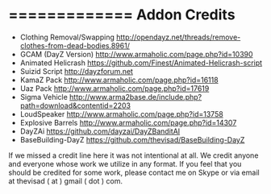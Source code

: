 =============
Addon Credits
=============

* Clothing Removal/Swapping http://opendayz.net/threads/remove-clothes-from-dead-bodies.8961/
* GCAM (DayZ Version) http://www.armaholic.com/page.php?id=10390
* Animated Helicrash https://github.com/Finest/Animated-Helicrash-script
* Suizid Script http://dayzforum.net
* KamaZ Pack http://www.armaholic.com/page.php?id=16118
* Uaz Pack http://www.armaholic.com/page.php?id=17619
* Sigma Vehicle http://www.arma2base.de/include.php?path=download&contentid=2203
* LoudSpeaker http://www.armaholic.com/page.php?id=13758
* Explosive Barrels http://www.armaholic.com/page.php?id=14307
* DayZAi https://github.com/dayzai/DayZBanditAI
* BaseBuilding-DayZ https://github.com/thevisad/BaseBuilding-DayZ


If we missed a credit line here it was not intentional at all. We credit anyone and everyone whose work we utilize in any format. If you feel that you should be credited for some work, please contact me on Skype or via email at thevisad ( at ) gmail ( dot ) com.